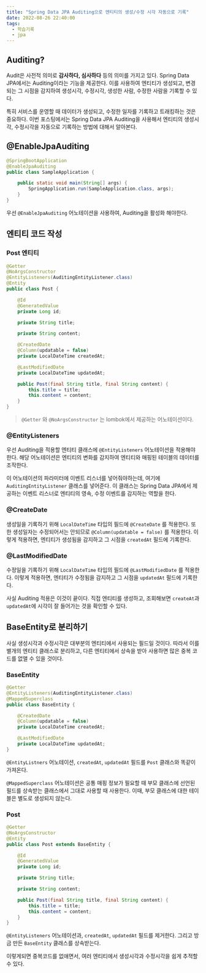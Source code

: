 ```yaml
---
title: "Spring Data JPA Auditing으로 엔티티의 생성/수정 시각 자동으로 기록"
date: 2022-08-26 22:40:00
tags:
  - 학습기록
  - jpa
---
```


## Auditing?

Audit은 사전적 의미로 **감사하다, 심사하다** 등의 의미를 가지고 있다. Spring Data JPA에서는 Auditing이라는 기능을 제공한다. 이를 사용하여 엔티티가 생성되고, 변경되는 그 시점을 감지하여 생성시각, 수정시각, 생성한 사람, 수정한 사람을 기록할 수 있다.

특히 서비스를 운영할 때 데이터가 생성되고, 수정한 일자를 기록하고 트래킹하는 것은 중요하다. 이번 포스팅에서는 Spring Data JPA Auditing을 사용해서 엔티티의 생성시각, 수정시각을 자동으로 기록하는 방법에 대해서 알아본다.

## @EnableJpaAuditing

```java
@SpringBootApplication
@EnableJpaAuditing
public class SampleApplication {

    public static void main(String[] args) {
        SpringApplication.run(SampleApplication.class, args);
    }
}
```

우선 `@EnableJpaAuditing` 어노테이션을 사용하여, Auditing을 활성화 해야한다.

## 엔티티 코드 작성

### Post 엔티티

```java
@Getter
@NoArgsConstructor
@EntityListeners(AuditingEntityListener.class)
@Entity
public class Post {

    @Id
    @GeneratedValue
    private Long id;

    private String title;

    private String content;

    @CreatedDate
    @Column(updatable = false)
    private LocalDateTime createdAt;

    @LastModifiedDate
    private LocalDateTime updatedAt;

    public Post(final String title, final String content) {
        this.title = title;
        this.content = content;
    }
}
```

> `@Getter` 와 `@NoArgsConstructor` 는 lombok에서 제공하는 어노테이션이다.

### @EntityListeners

우선 Auditing을 적용할 엔티티 클래스에 `@EntityListeners` 어노테이션을 적용해야한다. 해당 어노테이션은 엔티티의 변화를 감지하여 엔티티와 매핑된 테이블의 데이터를 조작한다.

이 어노테이션의 파라미터에 이벤트 리스너를 넣어줘야하는데, 여기에 `AuditingEntityListener` 클래스를 넣어준다. 이 클래스는 Spring Data JPA에서 제공하는 이벤트 리스너로 엔티티의 영속, 수정 이벤트를 감지하는 역할을 한다.

### @CreateDate

생성일을 기록하기 위해 `LocalDateTime` 타입의 필드에 `@CreateDate` 를 적용한다. 또한 생성일자는 수정되어서는 안되므로 `@Column(updatable = false)` 를 적용한다. 이렇게 적용하면, 엔티티가 생성됨을 감지하고 그 시점을 `createdAt` 필드에 기록한다.

### @LastModifiedDate

수정일을 기록하기 위해 `LocalDateTime` 타입의 필드에 `@LastModifiedDate` 를 적용한다. 이렇게 적용하면, 엔티티가 수정됨을 감지하고 그 시점을 `updatedAt` 필드에 기록한다.

사실 Auditing 적용은 이것이 끝이다. 직접 엔티티를 생성하고, 조회해보면 `createAt`과 `updatedAt`에 시각이 잘 들어가는 것을 확인할 수 있다.

## BaseEntity로 분리하기

사실 생성시각과 수정시각은 대부분의 엔티티에서 사용되는 필드일 것이다. 따라서 이를 별개의 엔티티 클래스로 분리하고, 다른 엔티티에서 상속을 받아 사용하면 많은 중복 코드를 없앨 수 있을 것이다.

### BaseEntity

```java
@Getter
@EntityListeners(AuditingEntityListener.class)
@MappedSuperclass
public class BaseEntity {

    @CreatedDate
    @Column(updatable = false)
    private LocalDateTime createdAt;

    @LastModifiedDate
    private LocalDateTime updatedAt;
}
```

`@EntityListners` 어노테이션, `createdAt`, `updatedAt` 필드를 `Post` 클래스와 똑같이 가져온다.

`@MappedSuperclass` 어노테이션은 공통 매핑 정보가 필요할 때 부모 클래스에 선언된 필드를 상속받는 클래스에서 그대로 사용할 때 사용한다. 이때, 부모 클래스에 대한 테이블은 별도로 생성되지 않는다.

### Post

```java
@Getter
@NoArgsConstructor
@Entity
public class Post extends BaseEntity {

    @Id
    @GeneratedValue
    private Long id;

    private String title;

    private String content;

    public Post(final String title, final String content) {
        this.title = title;
        this.content = content;
    }
}
```

`@EntityListeners` 어노테이션과, `createdAt`, `updatedAt` 필드를 제거한다. 그리고 방금 만든 `BaseEntity` 클래스를 상속받는다.

이렇게되면 중복코드를 없애면서, 여러 엔티티에서 생성시각과 수정시각을 쉽게 추적할 수 있다.
